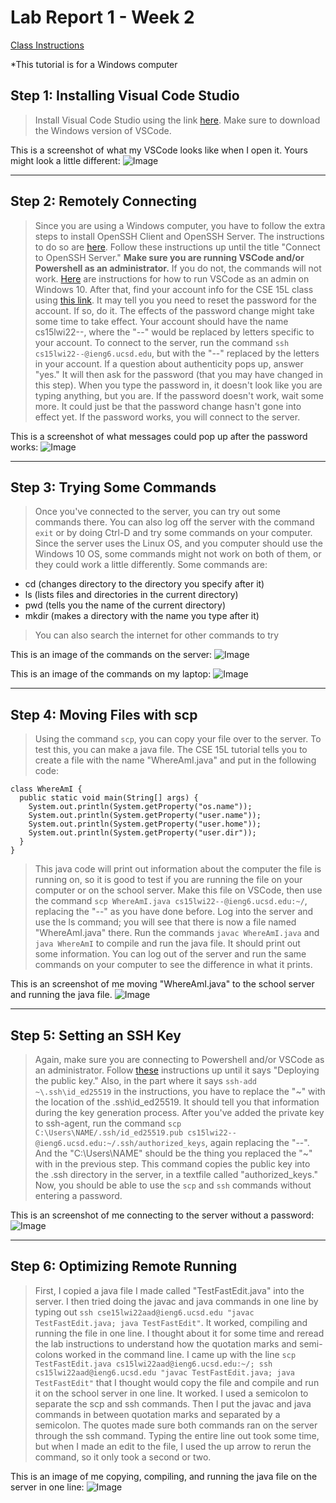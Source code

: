 # Lab Report 1 - Week 2

[Class Instructions](https://ucsd-cse15l-w22.github.io/week/week1/)

*This tutorial is for a Windows computer

## Step 1: Installing Visual Code Studio

> Install Visual Code Studio using the link [here](https://code.visualstudio.com/). Make sure to download the Windows version of VSCode.

This is a screenshot of what my VSCode looks like when I open it. Yours might look a little different:
![Image](Lab_Report_Week_2_Screenshots/VSCode.png)

***

## Step 2: Remotely Connecting

> Since you are using a Windows computer, you have to follow the extra steps to install OpenSSH Client and OpenSSH Server. The instructions to do so are [here](https://docs.microsoft.com/en-us/windows-server/administration/openssh/openssh_install_firstuse). Follow these instructions up until the title "Connect to OpenSSH Server." **Make sure you are running VSCode and/or Powershell as an administrator.** If you do not, the commands will not work. [Here](https://docs.microsoft.com/en-us/visualstudio/ide/user-permissions-and-visual-studio?view=vs-2022#:~:text=On%20the%20Windows%20desktop%2C%20right,and%20then%20select%20OK%20again.) are instructions for how to run VSCode as an admin on Windows 10.
> After that, find your account info for the CSE 15L class using [this link](https://sdacs.ucsd.edu/~icc/index.php). It may tell you you need to reset the password for the account. If so, do it. The effects of the password change might take some time to take effect. Your account should have the name cs15lwi22--, where the "--" would be replaced by letters specific to your account.
> To connect to the server, run the command `ssh cs15lwi22--@ieng6.ucsd.edu`, but with the "--" replaced by the letters in your account. If a question about authenticity pops up, answer "yes." It will then ask for the password (that you may have changed in this step). When you type the password in, it doesn't look like you are typing anything, but you are. If the password doesn't work, wait some more. It could just be that the password change hasn't gone into effect yet. If the password works, you will connect to the server.

This is a screenshot of what messages could pop up after the password works:
![Image](Lab_Report_Week_2_Screenshots/Remotely_Connecting.png)

***

## Step 3: Trying Some Commands
> Once you've connected to the server, you can try out some commands there. You can also log off the server with the command `exit` or by doing Ctrl-D and try some commands on your computer. Since the server uses the Linux OS, and you computer should use the Windows 10 OS, some commands might not work on both of them, or they could work a little differently.
> Some commands are:
- cd (changes directory to the directory you specify after it)
- ls (lists files and directories in the current directory)
- pwd (tells you the name of the current directory)
- mkdir (makes a directory with the name you type after it)
> You can also search the internet for other commands to try

This is an image of the commands on the server:
![Image](Lab_Report_Week_2_Screenshots/Commands_Linux.png)

This is an image of the commands on my laptop:
![Image](Lab_Report_Week_2_Screenshots/Commands_Windows.png)

***

## Step 4: Moving Files with scp
> Using the command `scp`, you can copy your file over to the server. To test this, you can make a java file. The CSE 15L tutorial tells you to create a file with the name "WhereAmI.java" and put in the following code:
```
class WhereAmI {
  public static void main(String[] args) {
    System.out.println(System.getProperty("os.name"));
    System.out.println(System.getProperty("user.name"));
    System.out.println(System.getProperty("user.home"));
    System.out.println(System.getProperty("user.dir"));
  }
}
```
> This java code will print out information about the computer the file is running on, so it is good to test if you are running the file on your computer or on the school server. Make this file on VSCode, then use the command `scp WhereAmI.java cs15lwi22--@ieng6.ucsd.edu:~/`, replacing the "--" as you have done before. Log into the server and use the ls command; you will see that there is now a file named "WhereAmI.java" there. Run the commands `javac WhereAmI.java` and `java WhereAmI` to compile and run the java file. It should print out some information. You can log out of the server and run the same commands on your computer to see the difference in what it prints.

This is an screenshot of me moving "WhereAmI.java" to the school server and running the java file.
![Image](Lab_Report_Week_2_Screenshots/Moving_Files_and_Doing_Java.png)

***

## Step 5: Setting an SSH Key
> Again, make sure you are connecting to Powershell and/or VSCode as an administrator. Follow [these](https://docs.microsoft.com/en-us/windows-server/administration/openssh/openssh_keymanagement#user-key-generation) instructions up until it says "Deploying the public key." Also, in the part where it says `ssh-add ~\.ssh\id_ed25519` in the instructions, you have to replace the "~" with the location of the .ssh\id_ed25519. It should tell you that information during the key generation process.
> After you've added the private key to ssh-agent, run the command `scp C:\Users\NAME/.ssh/id_ed25519.pub cs15lwi22--@ieng6.ucsd.edu:~/.ssh/authorized_keys`, again replacing the "--". And the "C:\Users\NAME" should be the thing you replaced the "~" with in the previous step. This command copies the public key into the .ssh directory in the server, in a textfile called "authorized_keys." Now, you should be able to use the `scp` and `ssh` commands without entering a password.

This is an screenshot of me connecting to the server without a password:
![Image](Lab_Report_Week_2_Screenshots/SSH_Key.png)

***

## Step 6: Optimizing Remote Running
> First, I copied a java file I made called "TestFastEdit.java" into the server. I then tried doing the javac and java commands in one line by typing out `ssh cse15lwi22aad@ieng6.ucsd.edu "javac TestFastEdit.java; java TestFastEdit"`. It worked, compiling and running the file in one line. I thought about it for some time and reread the lab instructions to understand how the quotation marks and semi-colons worked in the command line. I came up with the line `scp TestFastEdit.java cs15lwi22aad@ieng6.ucsd.edu:~/; ssh cs15lwi22aad@ieng6.ucsd.edu "javac TestFastEdit.java; java TestFastEdit"` that I thought would copy the file and compile and run it on the school server in one line. It worked. I used a semicolon to separate the scp and ssh commands. Then I put the javac and java commands in between quotation marks and separated by a semicolon. The quotes made sure both commands ran on the server through the ssh command.
> Typing the entire line out took some time, but when I made an edit to the file, I used the up arrow to rerun the command, so it only took a second or two.

This is an image of me copying, compiling, and running the java file on the server in one line:
![Image](Lab_Report_Week_2_Screenshots/Optimizing_Remote_Running.png)
